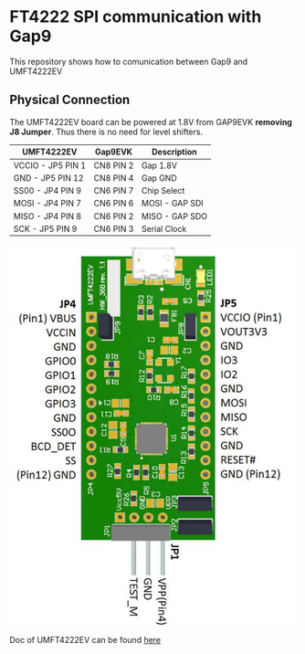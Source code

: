# FT4222 SPI communication with Gap9

This repository shows how to comunication between Gap9 and UMFT4222EV


## Physical Connection

The UMFT4222EV board can be powered at 1.8V from GAP9EVK **removing J8 Jumper**. Thus there is no need for level shifters.


| UMFT4222EV         | Gap9EVK  | Description     |
|--------------------|----------|-----------------|
| VCCIO - JP5 PIN 1  | CN8 PIN 2| Gap  1.8V       |
| GND   - JP5 PIN 12 | CN8 PIN 4| Gap  GND        |
| SS00  - JP4 PIN 9  | CN6 PIN 7| Chip Select     |
| MOSI  - JP4 PIN 7  | CN6 PIN 6| MOSI - GAP SDI  |
| MISO  - JP4 PIN 8  | CN6 PIN 2| MISO - GAP SDO  |
| SCK   - JP5 PIN 9  | CN6 PIN 3| Serial Clock    |

![UMFT4222EV](resources/FT4222EV_pinout.png)




Doc of UMFT4222EV can be found [here](https://ftdichip.com/wp-content/uploads/2020/07/DS_UMFT4222EV.pdf)


